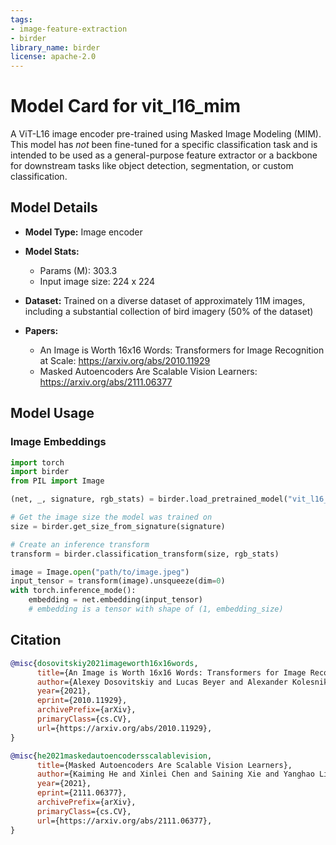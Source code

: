 ```yaml
---
tags:
- image-feature-extraction
- birder
library_name: birder
license: apache-2.0
---
```


# Model Card for vit_l16_mim

A ViT-L16 image encoder pre-trained using Masked Image Modeling (MIM). This model has *not* been fine-tuned for a specific classification task and is intended to be used as a general-purpose feature extractor or a backbone for downstream tasks like object detection, segmentation, or custom classification.

## Model Details

- **Model Type:** Image encoder
- **Model Stats:**
    - Params (M): 303.3
    - Input image size: 224 x 224
- **Dataset:** Trained on a diverse dataset of approximately 11M images, including a substantial collection of bird imagery (50% of the dataset)

- **Papers:**
    - An Image is Worth 16x16 Words: Transformers for Image Recognition at Scale: <https://arxiv.org/abs/2010.11929>
    - Masked Autoencoders Are Scalable Vision Learners: <https://arxiv.org/abs/2111.06377>

## Model Usage

### Image Embeddings

```python
import torch
import birder
from PIL import Image

(net, _, signature, rgb_stats) = birder.load_pretrained_model("vit_l16_mim_200", inference=True)

# Get the image size the model was trained on
size = birder.get_size_from_signature(signature)

# Create an inference transform
transform = birder.classification_transform(size, rgb_stats)

image = Image.open("path/to/image.jpeg")
input_tensor = transform(image).unsqueeze(dim=0)
with torch.inference_mode():
    embedding = net.embedding(input_tensor)
    # embedding is a tensor with shape of (1, embedding_size)
```

## Citation

```bibtex
@misc{dosovitskiy2021imageworth16x16words,
      title={An Image is Worth 16x16 Words: Transformers for Image Recognition at Scale}, 
      author={Alexey Dosovitskiy and Lucas Beyer and Alexander Kolesnikov and Dirk Weissenborn and Xiaohua Zhai and Thomas Unterthiner and Mostafa Dehghani and Matthias Minderer and Georg Heigold and Sylvain Gelly and Jakob Uszkoreit and Neil Houlsby},
      year={2021},
      eprint={2010.11929},
      archivePrefix={arXiv},
      primaryClass={cs.CV},
      url={https://arxiv.org/abs/2010.11929}, 
}

@misc{he2021maskedautoencodersscalablevision,
      title={Masked Autoencoders Are Scalable Vision Learners}, 
      author={Kaiming He and Xinlei Chen and Saining Xie and Yanghao Li and Piotr Dollár and Ross Girshick},
      year={2021},
      eprint={2111.06377},
      archivePrefix={arXiv},
      primaryClass={cs.CV},
      url={https://arxiv.org/abs/2111.06377}, 
}
```
